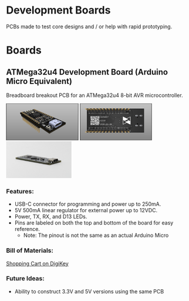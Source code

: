 # Development Boards
PCBs made to test core designs and / or help with rapid prototyping.

# Boards
## ATMega32u4 Development Board (Arduino Micro Equivalent)
Breadboard breakout PCB for an ATMega32u4 8-bit AVR microcontroller.

<p float="left">
 <img alt="iso render" src="atmega32u4_dev_board/images/render/iso.png" height="100">
 <img alt="bottom render" src="atmega32u4_dev_board/images/render/bottom.png" height="100">
 <img alt="iso populated" src="atmega32u4_dev_board/images/pcb/populated/IMG_0344.jpg" height="100">
</p>

### Features:
* USB-C connector for programming and power up to 250mA.
* 5V 500mA linear regulator for external power up to 12VDC.
* Power, TX, RX, and D13 LEDs.
* Pins are labeled on both the top and bottom of the board for easy reference.
  * Note: The pinout is not the same as an actual Arduino Micro

### Bill of Materials:
[Shopping Cart on DigiKey](https://www.digikey.com/short/4ch5mv)

### Future Ideas:
* Ability to construct 3.3V and 5V versions using the same PCB